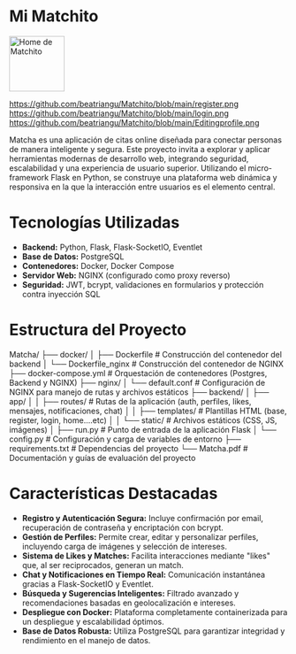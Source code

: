 # Mi Matchito

<p align="left">
  <img src="https://github.com/beatriangu/Matchito/blob/main/home.png?raw=true" alt="Home de Matchito" width="100"/>
</p>

https://github.com/beatriangu/Matchito/blob/main/register.png
https://github.com/beatriangu/Matchito/blob/main/login.png
https://github.com/beatriangu/Matchito/blob/main/Editingprofile.png


Matcha es una aplicación de citas online diseñada para conectar personas de manera inteligente y segura. Este proyecto invita a explorar y aplicar herramientas modernas de desarrollo web, integrando seguridad, escalabilidad y una experiencia de usuario superior. Utilizando el micro-framework Flask en Python, se construye una plataforma web dinámica y responsiva en la que la interacción entre usuarios es el elemento central.

# Tecnologías Utilizadas

- **Backend:** Python, Flask, Flask-SocketIO, Eventlet  
- **Base de Datos:** PostgreSQL  
- **Contenedores:** Docker, Docker Compose  
- **Servidor Web:** NGINX (configurado como proxy reverso)  
- **Seguridad:** JWT, bcrypt, validaciones en formularios y protección contra inyección SQL  

# Estructura del Proyecto

Matcha/
├── docker/
│   ├── Dockerfile            # Construcción del contenedor del backend
│   └── Dockerfile_nginx      # Construcción del contenedor de NGINX
├── docker-compose.yml        # Orquestación de contenedores (Postgres, Backend y NGINX)
├── nginx/
│   └── default.conf          # Configuración de NGINX para manejo de rutas y archivos estáticos
├── backend/
│   ├── app/
│   │   ├── routes/           # Rutas de la aplicación (auth, perfiles, likes, mensajes, notificaciones, chat)
│   │   ├── templates/        # Plantillas HTML (base, register, login, home....etc)
│   │   └── static/           # Archivos estáticos (CSS, JS, imágenes)
│   ├── run.py                # Punto de entrada de la aplicación Flask
│   └── config.py             # Configuración y carga de variables de entorno
├── requirements.txt          # Dependencias del proyecto
└── Matcha.pdf                # Documentación y guías de evaluación del proyecto


# Características Destacadas

- **Registro y Autenticación Segura:** Incluye confirmación por email, recuperación de contraseña y encriptación con bcrypt.
- **Gestión de Perfiles:** Permite crear, editar y personalizar perfiles, incluyendo carga de imágenes y selección de intereses.
- **Sistema de Likes y Matches:** Facilita interacciones mediante "likes" que, al ser reciprocados, generan un match.
- **Chat y Notificaciones en Tiempo Real:** Comunicación instantánea gracias a Flask-SocketIO y Eventlet.
- **Búsqueda y Sugerencias Inteligentes:** Filtrado avanzado y recomendaciones basadas en geolocalización e intereses.
- **Despliegue con Docker:** Plataforma completamente containerizada para un despliegue y escalabilidad óptimos.
- **Base de Datos Robusta:** Utiliza PostgreSQL para garantizar integridad y rendimiento en el manejo de datos.

